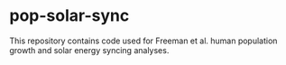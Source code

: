 # pop-solar-sync
This repository contains code used for Freeman et al. human population growth and solar energy syncing analyses.
